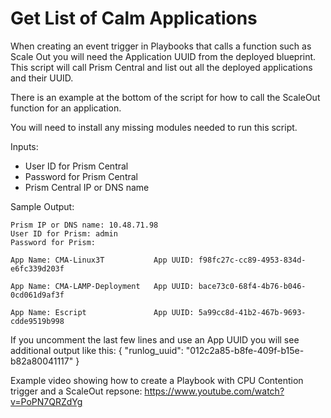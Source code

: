 # Get List of Calm Applications

When creating an event trigger in Playbooks that calls a function such as Scale Out you will need the Application UUID from the deployed blueprint.  This script will call Prism Central and list out all the deployed applications and their UUID.

There is an example at the bottom of the script for how to call the ScaleOut function for an application.  

You will need to install any missing modules needed to run this script.

Inputs:
* User ID for Prism Central
* Password for Prism Central
* Prism Central IP or DNS name

Sample Output:

    Prism IP or DNS name: 10.48.71.98
    User ID for Prism: admin
    Password for Prism:

    App Name: CMA-Linux3T           App UUID: f98fc27c-cc89-4953-834d-e6fc339d203f

    App Name: CMA-LAMP-Deployment   App UUID: bace73c0-68f4-4b76-b046-0cd061d9af3f

    App Name: Escript               App UUID: 5a99cc8d-41b2-467b-9693-cdde9519b998
   
   If you uncomment the last few lines and use an App UUID you will see additional output like this:
    {
       "runlog_uuid": "012c2a85-b8fe-409f-b15e-b82a80041117"
    }

Example video showing how to create a Playbook with CPU Contention trigger and a ScaleOut repsone:
https://www.youtube.com/watch?v=PoPN7QRZdYg

